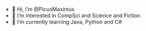 - 👋 Hi, I’m @PicusMaximus
- 👀 I’m interested in CompSci and Science and Fiction
- 🌱 I’m currently learning Java, Python and C#

<!---
PicusMaximus/PicusMaximus is a ✨ special ✨ repository because its `README.md` (this file) appears on your GitHub profile.
You can click the Preview link to take a look at your changes.
--->
